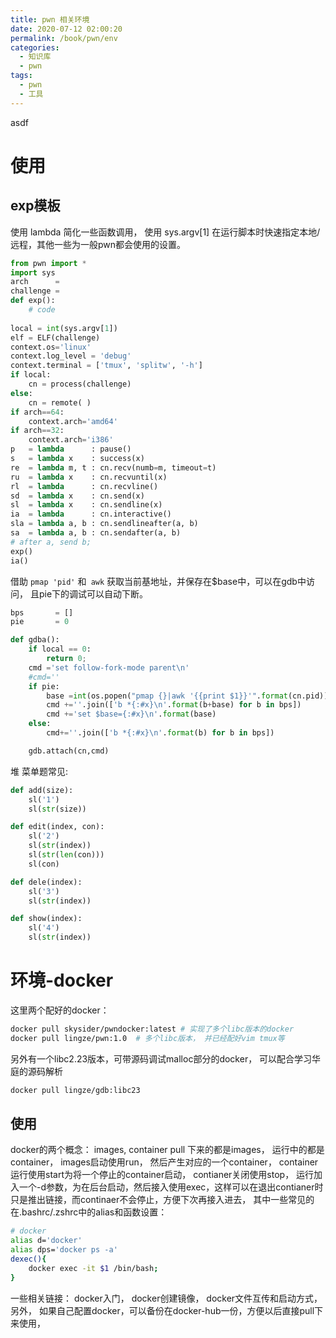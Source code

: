 ```yaml
---
title: pwn 相关环境
date: 2020-07-12 02:00:20
permalink: /book/pwn/env
categories: 
  - 知识库
  - pwn
tags: 
  - pwn
  - 工具
---
```

asdf


# 使用

## exp模板

使用 lambda 简化一些函数调用， 使用 sys.argv[1] 在运行脚本时快速指定本地/远程，其他一些为一般pwn都会使用的设置。

```python
from pwn import * 
import sys 
arch      = 
challenge = 
def exp():
    # code 
    
local = int(sys.argv[1])
elf = ELF(challenge)
context.os='linux'
context.log_level = 'debug'
context.terminal = ['tmux', 'splitw', '-h']
if local:
    cn = process(challenge)
else:
    cn = remote( )
if arch==64:
    context.arch='amd64'
if arch==32:
    context.arch='i386'
p   = lambda      : pause() 
s   = lambda x    : success(x)
re  = lambda m, t : cn.recv(numb=m, timeout=t)
ru  = lambda x    : cn.recvuntil(x)
rl  = lambda      : cn.recvline()
sd  = lambda x    : cn.send(x)
sl  = lambda x    : cn.sendline(x)
ia  = lambda      : cn.interactive()
sla = lambda a, b : cn.sendlineafter(a, b)
sa  = lambda a, b : cn.sendafter(a, b)
# after a, send b;
exp()
ia()
```
借助 `pmap 'pid'` 和` awk` 获取当前基地址，并保存在$base中，可以在gdb中访问，
且pie下的调试可以自动下断。
```python
bps       = []
pie       = 0

def gdba():
    if local == 0:
        return 0;
    cmd ='set follow-fork-mode parent\n'
    #cmd=''
    if pie:
        base =int(os.popen("pmap {}|awk '{{print $1}}'".format(cn.pid)).readlines()[1],16)
        cmd +=''.join(['b *{:#x}\n'.format(b+base) for b in bps])
        cmd +='set $base={:#x}\n'.format(base)
    else:
        cmd+=''.join(['b *{:#x}\n'.format(b) for b in bps])

    gdb.attach(cn,cmd)
```
堆 菜单题常见:
```py
def add(size):
    sl('1')
    sl(str(size))

def edit(index, con):
    sl('2')
    sl(str(index))
    sl(str(len(con)))
    sl(con)

def dele(index):
    sl('3')
    sl(str(index))

def show(index):
    sl('4')
    sl(str(index))
```
# 环境-docker
这里两个配好的docker：
```bash
docker pull skysider/pwndocker:latest # 实现了多个libc版本的docker
docker pull lingze/pwn:1.0  # 多个libc版本， 并已经配好vim tmux等
```
另外有一个libc2.23版本，可带源码调试malloc部分的docker， 可以配合学习华庭的源码解析
```bash
docker pull lingze/gdb:libc23
```
## 使用
docker的两个概念： images, container
pull 下来的都是images， 运行中的都是container， 
images启动使用run， 然后产生对应的一个container， container运行使用start为将一个停止的container启动，
contianer关闭使用stop，
运行加入一个-d参数，为在后台启动，然后接入使用exec，这样可以在退出contianer时只是推出链接，而continaer不会停止，方便下次再接入进去，
其中一些常见的在.bashrc/.zshrc中的alias和函数设置：
```bash
# docker 
alias d='docker'
alias dps='docker ps -a'
dexec(){
    docker exec -it $1 /bin/bash;
}
```
一些相关链接：
docker入门， docker创建镜像， docker文件互传和启动方式， 
另外， 如果自己配置docker，可以备份在docker-hub一份，方便以后直接pull下来使用，